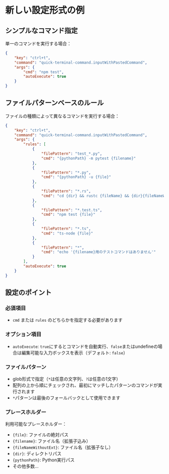 # 新しい設定形式の例

## シンプルなコマンド指定

単一のコマンドを実行する場合：

```json
{
    "key": "ctrl+t",
    "command": "quick-terminal-command.inputWithPastedCommand",
    "args": {
        "cmd": "npm test",
        "autoExecute": true
    }
}
```

## ファイルパターンベースのルール

ファイルの種類によって異なるコマンドを実行する場合：

```json
{
    "key": "ctrl+t",
    "command": "quick-terminal-command.inputWithPastedCommand",
    "args": {
        "rules": [
            {
                "filePattern": "test_*.py",
                "cmd": "{pythonPath} -m pytest {filename}"
            },
            {
                "filePattern": "*.py",
                "cmd": "{pythonPath} -u {file}"
            },
            {
                "filePattern": "*.rs",
                "cmd": "cd {dir} && rustc {fileName} && {dir}{fileNameWithoutExt}"
            },
            {
                "filePattern": "*.test.ts",
                "cmd": "npm test {file}"
            },
            {
                "filePattern": "*.ts",
                "cmd": "ts-node {file}"
            },
            {
                "filePattern": "*",
                "cmd": "echo '{filename}用のテストコマンドはありません'"
            }
        ],
        "autoExecute": true
    }
}
```

## 設定のポイント

### 必須項目
- `cmd` または `rules` のどちらかを指定する必要があります

### オプション項目
- `autoExecute`: `true`にするとコマンドを自動実行、`false`またはundefineの場合は編集可能な入力ボックスを表示（デフォルト: `false`）

### ファイルパターン
- glob形式で指定（`*`は任意の文字列、`?`は任意の1文字）
- 配列の上から順にチェックされ、最初にマッチしたパターンのコマンドが実行されます
- `*`パターンは最後のフォールバックとして使用できます

### プレースホルダー
利用可能なプレースホルダー：
- `{file}`: ファイルの絶対パス
- `{filename}`: ファイル名（拡張子込み）
- `{fileNameWithoutExt}`: ファイル名（拡張子なし）
- `{dir}`: ディレクトリパス
- `{pythonPath}`: Python実行パス
- その他多数...